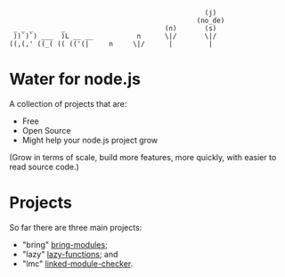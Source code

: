 ```
                                                 (j)
                                               (no_de)
 _ _ _       _                         (n)       (s)
 ))`)`) ___  )L __ __           n      \|/       \|/
((,(,' ((_( (( (('(|     n     \|/      |         |

```                       
                      
Water for node.js
=================

A collection of projects that are:
* Free
* Open Source
* Might help your node.js project grow

(Grow in terms of scale, build more features, more quickly, with easier to read source code.)

Projects 
========

So far there are three main projects:

* "bring" [bring-modules](https://github.com/aogriffiths/node-wtr-bring-modules);
* "lazy" [lazy-functions](https://github.com/aogriffiths/node-wtr-lazy-functions); and
* "lmc" [linked-module-checker](https://github.com/aogriffiths/node-wtr-linked-module-checker).
